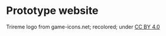 # Prototype website

Trireme logo from game-icons.net; recolored; under [CC BY 4.0](https://creativecommons.org/licenses/by/4.0/deed.en)
